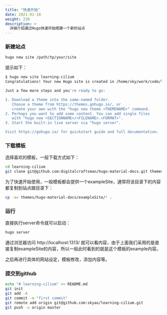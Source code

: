 ```yaml
---
title: "快速开始"
date: 2021-01-18
weight: 220
description: >
  详细介绍通过Hugo快速开始搭建一个新的站点
---
```


### 新建站点

```bash
hugo new site /path/tp/your/site
```

提示如下：

```bash
$ hugo new site learning-cilium
Congratulations! Your new Hugo site is created in /home/sky/work/code/learning/learning-cilium.

Just a few more steps and you're ready to go:

1. Download a theme into the same-named folder.
   Choose a theme from https://themes.gohugo.io/, or
   create your own with the "hugo new theme <THEMENAME>" command.
2. Perhaps you want to add some content. You can add single files
   with "hugo new <SECTIONNAME>/<FILENAME>.<FORMAT>".
3. Start the built-in live server via "hugo server".

Visit https://gohugo.io/ for quickstart guide and full documentation.

```

### 下载模板

选择喜欢的模板，一般下载方式如下：

```bash
cd learning-cilium
git clone git@github.com:digitalcraftsman/hugo-material-docs.git themes/hugo-material-docs
```

为了快速开始使用，一般模板都会提供一个exampleSite，通常将该目录下的内容都复制到站点跟目录下：

```bash
cp -av themes/hugo-material-docs/exampleSite/* .
```

### 运行

直接执行server命令就可以启动：

```bash
hugo server
```

通过浏览器访问 http://localhost:1313/ 就可以看内容，由于上面我们采用的是直接复制exampleSite的内容，所以一般此时看到的就是这个模板的example内容。

之后再进行具体的网站设定，模板修改，添加内容等。

### 提交到github

```bash
echo "# learning-cilium" >> README.md
git init
git add -A
git commit -m "first commit"
git remote add origin git@github.com:skyao/learning-cilium.git
git push -u origin master
```